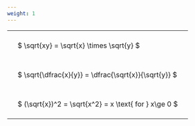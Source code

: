```yaml
---
weight: 1
---
```


<style type="text/css">
#T_b42c4 th.col_heading {
  text-align: left;
  font-size: 1em;
}
#T_b42c4 td {
  text-align: left;
  font-size: 1em;
  padding: 1.5em;
}
</style>
<table id="T_b42c4">
  <thead>
  </thead>
  <tbody>
    <tr>
      <td id="T_b42c4_row0_col0" class="data row0 col0" >$ \sqrt{xy} = \sqrt{x} \times \sqrt{y} $</td>
    </tr>
    <tr>
      <td id="T_b42c4_row1_col0" class="data row1 col0" >$ \sqrt{\dfrac{x}{y}} = \dfrac{\sqrt{x}}{\sqrt{y}} $</td>
    </tr>
    <tr>
      <td id="T_b42c4_row2_col0" class="data row2 col0" >$ (\sqrt{x})^2 = \sqrt{x^2} = x \text{ for } x\ge 0 $</td>
    </tr>
  </tbody>
</table>
